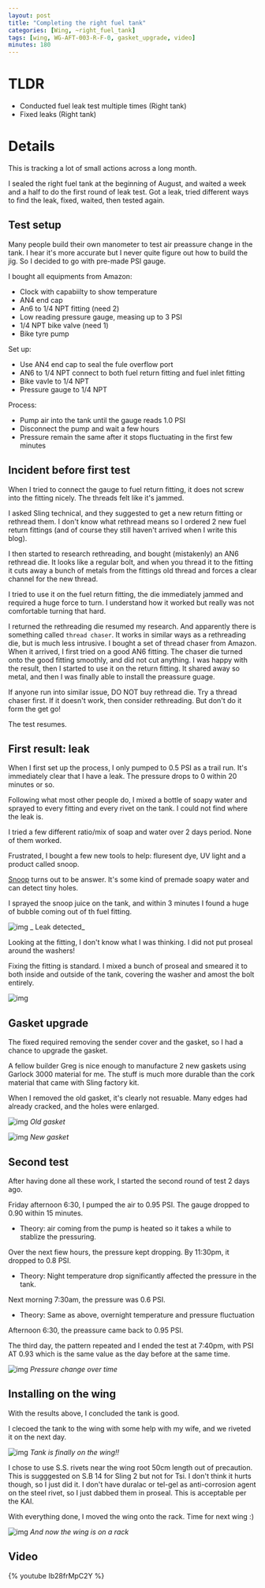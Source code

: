```yaml
---
layout: post
title: "Completing the right fuel tank"
categories: [Wing, ~right_fuel_tank]
tags: [wing, WG-AFT-003-R-F-0, gasket_upgrade, video]
minutes: 180
---
```


# TLDR

- Conducted fuel leak test multiple times (Right tank)
- Fixed leaks (Right tank)

# Details

This is tracking a lot of small actions across a long month.

I sealed the right fuel tank at the beginning of August, and waited a week and a half to do the first round of leak test. Got a leak, tried different ways to find the leak, fixed, waited, then tested again.

## Test setup

Many people build their own manometer to test air preassure change in the tank. I hear it's more accurate but I never quite figure out how to build the jig. So I decided to go with pre-made PSI gauge.

I bought all equipments from Amazon:

- Clock with capabiilty to show temperature
- AN4 end cap
- An6 to 1/4 NPT fitting (need 2)
- Low reading pressure gauge, measing up to 3 PSI
- 1/4 NPT bike valve (need 1)
- Bike tyre pump

Set up:

- Use AN4 end cap to seal the fule overflow port
- AN6 to 1/4 NPT connect to both fuel return fitting and fuel inlet fitting
- Bike vavle to 1/4 NPT
- Pressure gauge to 1/4 NPT

Process:

- Pump air into the tank until the gauge reads 1.0 PSI
- Disconnect the pump and wait a few hours
- Pressure remain the same after it stops fluctuating in the first few minutes

## Incident before first test

When I tried to connect the gauge to fuel return fitting, it does not screw into the fitting nicely. The threads felt like it's jammed.

I asked Sling technical, and they suggested to get a new return fitting or rethread them. I don't know what rethread means so I ordered 2 new fuel return fittings (and of course they still haven't arrived when I write this blog).

I then started to research rethreading, and bought (mistakenly) an AN6 rethread die. It looks like a regular bolt, and when you thread it to the fitting it cuts away a bunch of metals from the fittings old thread and forces a clear channel for the new thread.

I tried to use it on the fuel return fitting, the die immediately jammed and required a huge force to turn. I understand how it worked but really was not comfortable turning that hard.

I returned the rethreading die resumed my research. And apparently there is something called `thread chaser`. It works in similar ways as a rethreading die, but is much less intrusive. I bought a set of thread chaser from Amazon. When it arrived, I first tried on a good AN6 fitting. The chaser die turned onto the good fitting smoothly, and did not cut anything. I was happy with the result, then I started to use it on the return fitting. It shared away so metal, and then I was finally able to install the preassure guage.

If anyone run into similar issue, DO NOT buy rethread die. Try a thread chaser first. If it doesn't work, then consider rethreading. But don't do it form the get go!

The test resumes.

## First result: leak

When I first set up the process, I only pumped to 0.5 PSI as a trail run. It's immediately clear that I have a leak. The pressure drops to 0 within 20 minutes or so.

Following what most other people do, I mixed a bottle of soapy water and sprayed to every fitting and every rivet on the tank. I could not find where the leak is.

I tried a few different ratio/mix of soap and water over 2 days period. None of them worked.

Frustrated, I bought a few new tools to help: fluresent dye, UV light and a product called snoop.

[Snoop](https://www.amazon.com/dp/B002N2T3QK) turns out to be answer. It's some kind of premade soapy water and can detect tiny holes.

I sprayed the snoop juice on the tank, and within 3 minutes I found a huge of bubble coming out of th fuel fitting.

![img](https://lh3.googleusercontent.com/pw/AP1GczMw9Z5AVnk4TSk_rPNAqpdq9AdnRwMWOVMdGChY5cTsBoVfM-TLEDm3oX37elpCLc3bz2ISTzjGxAcT_QeF-e0IJ00PcTJah9eXyqMCHro8M7HViN2kFyoFBqU6g5izsH3KuqQjmcITuy_R4iYPg4-www=w3836-h2888-s-no-gm?authuser=0)
_ Leak detected_

Looking at the fitting, I don't know what I was thinking. I did not put proseal around the washers!

Fixing the fitting is standard. I mixed a bunch of proseal and smeared it to both inside and outside of the tank, covering the washer and amost the bolt entirely.

![img](https://lh3.googleusercontent.com/pw/AP1GczO1PeIhMpDmevgexVA6UawwWeT2jwBaj_vVPjjwl6zO5b-kXDP7EPc3EnrMP5gJRPUvmXiddb6WmkzMTlg5vBzPIrje3_SNRrTwaZbkyjKmnPvmm-83qCSVmfDNVtIa6aWDBL_GBRPPhXiIYhNFZJb01A=w3836-h2888-s-no-gm?authuser=0)

## Gasket upgrade

The fixed required removing the sender cover and the gasket, so I had a chance to upgrade the gasket.

A fellow builder Greg is nice enough to manufacture 2 new gaskets using Garlock 3000 material for me. The stuff is much more durable than the cork material that came with Sling factory kit.

When I removed the old gasket, it's clearly not resuable. Many edges had already cracked, and the holes were enlarged.

![img](https://lh3.googleusercontent.com/pw/AP1GczPXLB5Z5Cr0MSKk9O1TsIj_D_cWosR2EC98gbcBoxdVqUVhEO6sxz92AGyLHQBAw4im3uiHyKzipyRwydRcv6Wr2kGg8-AAZoc5TSE58ERzl5Xx0vylDjx7xCSJiAGBEH4tB251bdJyxNeQ8lTnk1lxtg=w2174-h2888-s-no-gm?authuser=0)
_Old gasket_

![img](https://lh3.googleusercontent.com/pw/AP1GczMYIjelZzrps72KvBidDIwARyEUXCYLg0xqBKr3W1r5ki-ONQjT_mGnZQstK0Tkn52QCt6Oh1J9FL9kJORyRElgBPvf2S_m9fWQ7WHyy2W3AxVqA2s5wELCp8bUZD5aVkobgN8YQFeuAhYlavFGeaXe1Q=w2174-h2888-s-no-gm?authuser=0)
_New gasket_

## Second test

After having done all these work, I started the second round of test 2 days ago.

Friday afternoon 6:30, I pumped the air to 0.95 PSI. The gauge dropped to 0.90 within 15 minutes.

- Theory: air coming from the pump is heated so it takes a while to stablize the pressuring.

Over the next fiew hours, the pressure kept dropping. By 11:30pm, it dropped to 0.8 PSI.

- Theory: Night temperature drop significantly affected the pressure in the tank.

Next morning 7:30am, the pressure was 0.6 PSI.

- Theory: Same as above, overnight temperature and pressure fluctuation

Afternoon 6:30, the preassure came back to 0.95 PSI.

The third day, the pattern repeated and I ended the test at 7:40pm, with PSI AT 0.93 which is the same value as the day before at the same time.

![img](https://docs.google.com/spreadsheets/d/1CwRLgN0jjbZG-dR9fD5dv7syZaZwEJyF4Hcku8qmhYE/pubchart?oid=1038779643&format=image)
_Pressure change over time_

## Installing on the wing

With the results above, I concluded the tank is good.

I clecoed the tank to the wing with some help with my wife, and we riveted it on the next day.

![img](https://lh3.googleusercontent.com/pw/AP1GczNxnrg895XwLueH_r1J5PGeDN_te6cJTwcH87d7JrXefkafOSe_dzmkoyc0QJZ09kK5Sm715YDZx2jrsT3tuQ3CE6jfPSCLyqWLHPN96DKG4X023jjrvXobEVJppDS4ylGEIXsIq4lf036HAXa8HKzZHg=w1290-h1712-s-no-gm?authuser=0)
_Tank is finally on the wing!!_

I chose to use S.S. rivets near the wing root 50cm length out of precaution. This is sugggested on S.B 14 for Sling 2 but not for Tsi. I don't think it hurts though, so I just did it. I don't have duralac or
tel-gel as anti-corrosion agent on the steel rivet, so I just dabbed them in proseal. This is acceptable per the KAI.

With everything done, I moved the wing onto the rack. Time for next wing :)

![img](https://lh3.googleusercontent.com/pw/AP1GczNuRMn3nlT9i_LBCXOx8RiY2fubVnsVESYmse0jxQGJHa-0LUqQ8FlqxEehV4waMzTHv63w0LeUN5iz2FytfSPFh-AMxhLPQ-45Tx294NfK4dplXJKAN70DxWXH1aQ24AKwB79J-HakjWIECk8OEVstGg=w1290-h1712-s-no-gm?authuser=0)
_And now the wing is on a rack_

## Video

{% youtube Ib28frMpC2Y %}

